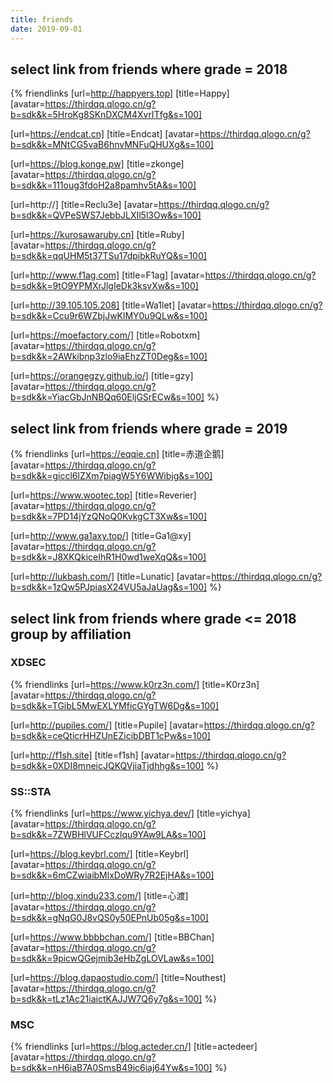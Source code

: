 ```yaml
---
title: friends
date: 2019-09-01
---
```


## select link from friends where grade = 2018

{% friendlinks
[url=http://happyers.top]
[title=Happy]
[avatar=https://thirdqq.qlogo.cn/g?b=sdk&k=5HroKg8SKnDXCM4XvrITfg&s=100]

[url=https://endcat.cn]
[title=Endcat]
[avatar=https://thirdqq.qlogo.cn/g?b=sdk&k=MNtCG5vaB6hnvMNFuQHUXg&s=100]

[url=https://blog.konge.pw]
[title=zkonge]
[avatar=https://thirdqq.qlogo.cn/g?b=sdk&k=111oug3fdoH2a8pamhv5tA&s=100]

[url=http://]
[title=Reclu3e]
[avatar=https://thirdqq.qlogo.cn/g?b=sdk&k=QVPeSWS7JebbJLXIl5l3Ow&s=100]

[url=https://kurosawaruby.cn]
[title=Ruby]
[avatar=https://thirdqq.qlogo.cn/g?b=sdk&k=qqUHM5t37TSu17dpibkRuYQ&s=100]

[url=http://www.f1ag.com]
[title=F1ag]
[avatar=https://thirdqq.qlogo.cn/g?b=sdk&k=9tO9YPMXrJlgIeDk3ksvXw&s=100]

[url=http://39.105.105.208]
[title=Wa1let]
[avatar=https://thirdqq.qlogo.cn/g?b=sdk&k=Ccu9r6WZbjJwKlMY0u9QLw&s=100]

[url=https://moefactory.com/]
[title=Robotxm]
[avatar=https://thirdqq.qlogo.cn/g?b=sdk&k=2AWkibnp3zlo9iaEhzZT0Deg&s=100]

[url=https://orangegzy.github.io/]
[title=gzy]
[avatar=https://thirdqq.qlogo.cn/g?b=sdk&k=YiacGbJnNBQq60EljGSrECw&s=100]
%}

## select link from friends where grade = 2019

{% friendlinks
[url=https://eqqie.cn]
[title=赤道企鹅]
[avatar=https://thirdqq.qlogo.cn/g?b=sdk&k=giccl6lZXm7piagW5Y6WWibjg&s=100]

[url=https://www.wootec.top]
[title=Reverier]
[avatar=https://thirdqq.qlogo.cn/g?b=sdk&k=7PD14jYzQNoQ0KvkgCT3Xw&s=100]

[url=http://www.ga1axy.top/]
[title=Ga1@xy]
[avatar=https://thirdqq.qlogo.cn/g?b=sdk&k=J8XKQkiceIhR1H0wd1weXqQ&s=100]

[url=http://lukbash.com/]
[title=Lunatic]
[avatar=https://thirdqq.qlogo.cn/g?b=sdk&k=1zQw5PJpiasX24VU5aJaUag&s=100]
%}

## select link from friends where grade <= 2018 group by affiliation

### XDSEC

{% friendlinks
[url=https://www.k0rz3n.com/]
[title=K0rz3n]
[avatar=https://thirdqq.qlogo.cn/g?b=sdk&k=TGibL5MwEXLYMficGYgTW6Dg&s=100]

[url=http://pupiles.com/]
[title=Pupile]
[avatar=https://thirdqq.qlogo.cn/g?b=sdk&k=ceQticrHHZUnEZicibDBT1cPw&s=100]

[url=http://f1sh.site]
[title=f1sh]
[avatar=https://thirdqq.qlogo.cn/g?b=sdk&k=0XDI8mneicJQKQVjiaTjdhhg&s=100]
%}

### SS::STA

{% friendlinks
[url=https://www.yichya.dev/]
[title=yichya]
[avatar=https://thirdqq.qlogo.cn/g?b=sdk&k=7ZWBHlVUFCczlqu9YAw9LA&s=100]

[url=https://blog.keybrl.com/]
[title=Keybrl]
[avatar=https://thirdqq.qlogo.cn/g?b=sdk&k=6mCZwiaibMlxDoWRy7R2EjHA&s=100]

[url=http://blog.xindu233.com/]
[title=心渡]
[avatar=https://thirdqq.qlogo.cn/g?b=sdk&k=gNqG0J8vQS0y50EPnUb05g&s=100]

[url=https://www.bbbbchan.com/]
[title=BBChan]
[avatar=https://thirdqq.qlogo.cn/g?b=sdk&k=9picwQGejmib3eHbZgLOVLaw&s=100]

[url=https://blog.dapaostudio.com/]
[title=Nouthest]
[avatar=https://thirdqq.qlogo.cn/g?b=sdk&k=tLz1Ac21iaictKAJJW7Q6y7g&s=100]
%}

### MSC

{% friendlinks
[url=https://blog.acteder.cn/]
[title=actedeer]
[avatar=https://thirdqq.qlogo.cn/g?b=sdk&k=nH6iaB7A0SmsB49ic6iaj64Yw&s=100]
%}
